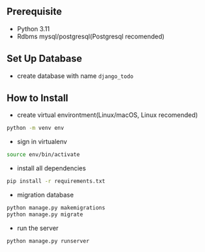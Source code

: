 ## Prerequisite

- Python 3.11
- Rdbms mysql/postgresql(Postgresql recomended)

## Set Up Database

- create database with name `django_todo`

## How to Install

- create virtual environtment(Linux/macOS, Linux recomended)

```bash
python -m venv env
```

- sign in virtualenv

```bash
source env/bin/activate
```

- install all dependencies

```bash
pip install -r requirements.txt
```

- migration database

```bash
python manage.py makemigrations
python manage.py migrate
```

- run the server

```bash
python manage.py runserver
```
